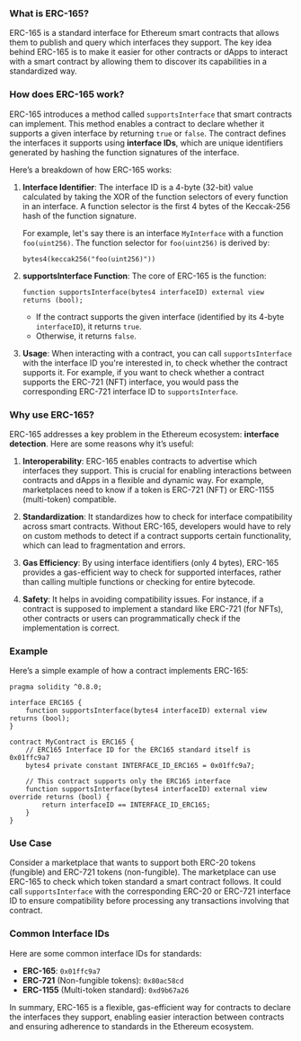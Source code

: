 ### What is ERC-165?

ERC-165 is a standard interface for Ethereum smart contracts that allows them to publish and query which interfaces they support. The key idea behind ERC-165 is to make it easier for other contracts or dApps to interact with a smart contract by allowing them to discover its capabilities in a standardized way.

### How does ERC-165 work?

ERC-165 introduces a method called `supportsInterface` that smart contracts can implement. This method enables a contract to declare whether it supports a given interface by returning `true` or `false`. The contract defines the interfaces it supports using **interface IDs**, which are unique identifiers generated by hashing the function signatures of the interface.

Here’s a breakdown of how ERC-165 works:

1. **Interface Identifier**: The interface ID is a 4-byte (32-bit) value calculated by taking the XOR of the function selectors of every function in an interface. A function selector is the first 4 bytes of the Keccak-256 hash of the function signature. 

    For example, let's say there is an interface `MyInterface` with a function `foo(uint256)`. The function selector for `foo(uint256)` is derived by:
    ```solidity
    bytes4(keccak256("foo(uint256)"))
    ```

2. **supportsInterface Function**: The core of ERC-165 is the function:
    ```solidity
    function supportsInterface(bytes4 interfaceID) external view returns (bool);
    ```
    - If the contract supports the given interface (identified by its 4-byte `interfaceID`), it returns `true`.
    - Otherwise, it returns `false`.

3. **Usage**: When interacting with a contract, you can call `supportsInterface` with the interface ID you're interested in, to check whether the contract supports it. For example, if you want to check whether a contract supports the ERC-721 (NFT) interface, you would pass the corresponding ERC-721 interface ID to `supportsInterface`.

### Why use ERC-165?

ERC-165 addresses a key problem in the Ethereum ecosystem: **interface detection**. Here are some reasons why it’s useful:

1. **Interoperability**: ERC-165 enables contracts to advertise which interfaces they support. This is crucial for enabling interactions between contracts and dApps in a flexible and dynamic way. For example, marketplaces need to know if a token is ERC-721 (NFT) or ERC-1155 (multi-token) compatible.

2. **Standardization**: It standardizes how to check for interface compatibility across smart contracts. Without ERC-165, developers would have to rely on custom methods to detect if a contract supports certain functionality, which can lead to fragmentation and errors.

3. **Gas Efficiency**: By using interface identifiers (only 4 bytes), ERC-165 provides a gas-efficient way to check for supported interfaces, rather than calling multiple functions or checking for entire bytecode.

4. **Safety**: It helps in avoiding compatibility issues. For instance, if a contract is supposed to implement a standard like ERC-721 (for NFTs), other contracts or users can programmatically check if the implementation is correct.

### Example

Here’s a simple example of how a contract implements ERC-165:

```solidity
pragma solidity ^0.8.0;

interface ERC165 {
    function supportsInterface(bytes4 interfaceID) external view returns (bool);
}

contract MyContract is ERC165 {
    // ERC165 Interface ID for the ERC165 standard itself is 0x01ffc9a7
    bytes4 private constant INTERFACE_ID_ERC165 = 0x01ffc9a7;

    // This contract supports only the ERC165 interface
    function supportsInterface(bytes4 interfaceID) external view override returns (bool) {
        return interfaceID == INTERFACE_ID_ERC165;
    }
}
```

### Use Case

Consider a marketplace that wants to support both ERC-20 tokens (fungible) and ERC-721 tokens (non-fungible). The marketplace can use ERC-165 to check which token standard a smart contract follows. It could call `supportsInterface` with the corresponding ERC-20 or ERC-721 interface ID to ensure compatibility before processing any transactions involving that contract.

### Common Interface IDs

Here are some common interface IDs for standards:

- **ERC-165**: `0x01ffc9a7`
- **ERC-721** (Non-fungible tokens): `0x80ac58cd`
- **ERC-1155** (Multi-token standard): `0xd9b67a26`

In summary, ERC-165 is a flexible, gas-efficient way for contracts to declare the interfaces they support, enabling easier interaction between contracts and ensuring adherence to standards in the Ethereum ecosystem.
